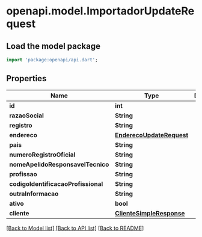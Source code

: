 # openapi.model.ImportadorUpdateRequest

## Load the model package
```dart
import 'package:openapi/api.dart';
```

## Properties
Name | Type | Description | Notes
------------ | ------------- | ------------- | -------------
**id** | **int** |  | 
**razaoSocial** | **String** |  | [optional] 
**registro** | **String** |  | [optional] 
**endereco** | [**EnderecoUpdateRequest**](EnderecoUpdateRequest.md) |  | [optional] 
**pais** | **String** |  | [optional] 
**numeroRegistroOficial** | **String** |  | [optional] 
**nomeApelidoResponsavelTecnico** | **String** |  | [optional] 
**profissao** | **String** |  | [optional] 
**codigoIdentificacaoProfissional** | **String** |  | [optional] 
**outraInformacao** | **String** |  | [optional] 
**ativo** | **bool** |  | [optional] 
**cliente** | [**ClienteSimpleResponse**](ClienteSimpleResponse.md) |  | 

[[Back to Model list]](../README.md#documentation-for-models) [[Back to API list]](../README.md#documentation-for-api-endpoints) [[Back to README]](../README.md)


